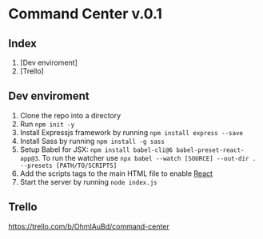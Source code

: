 # Command Center v.0.1

## Index

1. [Dev enviroment]
2. [Trello]

## Dev enviroment

1. Clone the repo into a directory
2. Run `npm init -y`
3. Install Expressjs framework by running `npm install express --save`
4. Install Sass by running `npm install -g sass`
5. Setup Babel for JSX: `npm install babel-cli@6 babel-preset-react-app@3`. To run the watcher use
`npx babel --watch [SOURCE] --out-dir . --presets [PATH/TO/SCRIPTS]`
6. Add the scripts tags to the main HTML file to enable [React](https://reactjs.org/docs/add-react-to-a-website.html)
7. Start the server by running `node index.js`

## Trello

https://trello.com/b/OhmIAuBd/command-center
